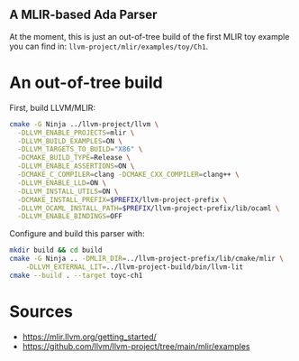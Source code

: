 A MLIR-based Ada Parser
--

At the moment, this is just an out-of-tree build of the first MLIR toy example
you can find in: `llvm-project/mlir/examples/toy/Ch1`.

# An out-of-tree build

First, build LLVM/MLIR:

```sh
cmake -G Ninja ../llvm-project/llvm \
  -DLLVM_ENABLE_PROJECTS=mlir \
  -DLLVM_BUILD_EXAMPLES=ON \
  -DLLVM_TARGETS_TO_BUILD="X86" \
  -DCMAKE_BUILD_TYPE=Release \
  -DLLVM_ENABLE_ASSERTIONS=ON \
  -DCMAKE_C_COMPILER=clang -DCMAKE_CXX_COMPILER=clang++ \
  -DLLVM_ENABLE_LLD=ON \
  -DLLVM_INSTALL_UTILS=ON \
  -DCMAKE_INSTALL_PREFIX=$PREFIX/llvm-project-prefix \
  -DLLVM_OCAML_INSTALL_PATH=$PREFIX/llvm-project-prefix/lib/ocaml \
  -DLLVM_ENABLE_BINDINGS=OFF
```

Configure and build this parser with:

```sh
mkdir build && cd build
cmake -G Ninja .. -DMLIR_DIR=../llvm-project-prefix/lib/cmake/mlir \
    -DLLVM_EXTERNAL_LIT=../llvm-project-build/bin/llvm-lit
cmake --build . --target toyc-ch1
```

# Sources

- https://mlir.llvm.org/getting_started/
- https://github.com/llvm/llvm-project/tree/main/mlir/examples

